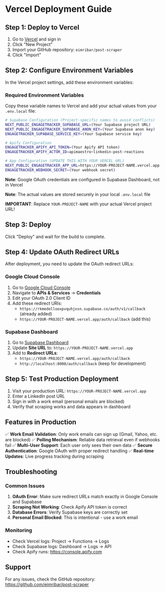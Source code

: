 # Vercel Deployment Guide

## Step 1: Deploy to Vercel

1. Go to [Vercel](https://vercel.com) and sign in
2. Click "New Project"
3. Import your GitHub repository: `eimribar/post-scraper`
4. Click "Import"

## Step 2: Configure Environment Variables

In the Vercel project settings, add these environment variables:

### Required Environment Variables

Copy these variable names to Vercel and add your actual values from your `.env.local` file:

```bash
# Supabase Configuration (Project-specific names to avoid conflicts)
NEXT_PUBLIC_ENGAGETRACKER_SUPABASE_URL=(Your Supabase project URL)
NEXT_PUBLIC_ENGAGETRACKER_SUPABASE_ANON_KEY=(Your Supabase anon key)
ENGAGETRACKER_SUPABASE_SERVICE_KEY=(Your Supabase service key)

# Apify Configuration
ENGAGETRACKER_APIFY_API_TOKEN=(Your Apify API token)
ENGAGETRACKER_APIFY_ACTOR_ID=apimaestro~linkedin-post-reactions

# App Configuration (UPDATE THIS WITH YOUR VERCEL URL)
NEXT_PUBLIC_ENGAGETRACKER_APP_URL=https://YOUR-PROJECT-NAME.vercel.app
ENGAGETRACKER_WEBHOOK_SECRET=(Your webhook secret)
```

**Note**: Google OAuth credentials are configured in Supabase Dashboard, not in Vercel

**Note**: The actual values are stored securely in your local `.env.local` file

**IMPORTANT**: Replace `YOUR-PROJECT-NAME` with your actual Vercel project URL!

## Step 3: Deploy

Click "Deploy" and wait for the build to complete.

## Step 4: Update OAuth Redirect URLs

After deployment, you need to update the OAuth redirect URLs:

### Google Cloud Console

1. Go to [Google Cloud Console](https://console.cloud.google.com)
2. Navigate to **APIs & Services** → **Credentials**
3. Edit your OAuth 2.0 Client ID
4. Add these redirect URIs:
   - `https://rkmedellooxpvquhjxsn.supabase.co/auth/v1/callback` (already added)
   - `https://YOUR-PROJECT-NAME.vercel.app/auth/callback` (add this)

### Supabase Dashboard

1. Go to [Supabase Dashboard](https://supabase.com/dashboard/project/rkmedellooxpvquhjxsn/auth/url-configuration)
2. Update **Site URL** to: `https://YOUR-PROJECT-NAME.vercel.app`
3. Add to **Redirect URLs**:
   - `https://YOUR-PROJECT-NAME.vercel.app/auth/callback`
   - `http://localhost:8000/auth/callback` (keep for development)

## Step 5: Test Production Deployment

1. Visit your production URL: `https://YOUR-PROJECT-NAME.vercel.app`
2. Enter a LinkedIn post URL
3. Sign in with a work email (personal emails are blocked)
4. Verify that scraping works and data appears in dashboard

## Features in Production

✅ **Work Email Validation**: Only work emails can sign up (Gmail, Yahoo, etc. are blocked)
✅ **Polling Mechanism**: Reliable data retrieval even if webhooks fail
✅ **Multi-User Support**: Each user only sees their own data
✅ **Secure Authentication**: Google OAuth with proper redirect handling
✅ **Real-time Updates**: Live progress tracking during scraping

## Troubleshooting

### Common Issues

1. **OAuth Error**: Make sure redirect URLs match exactly in Google Console and Supabase
2. **Scraping Not Working**: Check Apify API token is correct
3. **Database Errors**: Verify Supabase keys are correctly set
4. **Personal Email Blocked**: This is intentional - use a work email

### Monitoring

- Check Vercel logs: Project → Functions → Logs
- Check Supabase logs: Dashboard → Logs → API
- Check Apify runs: https://console.apify.com

## Support

For any issues, check the GitHub repository: https://github.com/eimribar/post-scraper